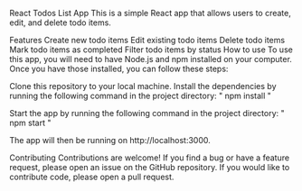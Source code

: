 React Todos List App
This is a simple React app that allows users to create, edit, and delete todo items.

Features
Create new todo items
Edit existing todo items
Delete todo items
Mark todo items as completed
Filter todo items by status
How to use
To use this app, you will need to have Node.js and npm installed on your computer. Once you have those installed, you can follow these steps:

Clone this repository to your local machine.
Install the dependencies by running the following command in the project directory:
"
npm install
"

Start the app by running the following command in the project directory:
"
npm start
"

The app will then be running on http://localhost:3000.

Contributing
Contributions are welcome! If you find a bug or have a feature request, please open an issue on the GitHub repository. If you would like to contribute code, please open a pull request.
